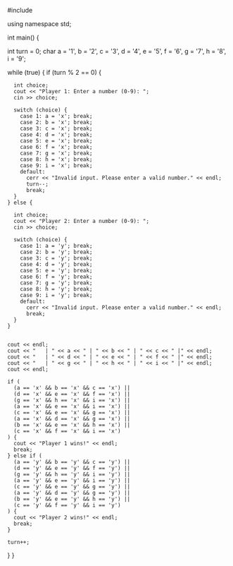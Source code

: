 
#include <iostream>

using namespace std;

int main() {

  int turn = 0;
  char a = '1', b = '2', c = '3', d = '4', e = '5', f = '6', g = '7', h = '8', i = '9';

  
  while (true) {
    if (turn % 2 == 0) {
      
      int choice;
      cout << "Player 1: Enter a number (0-9): ";
      cin >> choice;

      switch (choice) {
        case 1: a = 'x'; break;
        case 2: b = 'x'; break;
        case 3: c = 'x'; break;
        case 4: d = 'x'; break;
        case 5: e = 'x'; break;
        case 6: f = 'x'; break;
        case 7: g = 'x'; break;
        case 8: h = 'x'; break;
        case 9: i = 'x'; break;
        default:
          cerr << "Invalid input. Please enter a valid number." << endl;
          turn--;
          break;
      }
    } else {
     
      int choice;
      cout << "Player 2: Enter a number (0-9): ";
      cin >> choice;

      switch (choice) {
        case 1: a = 'y'; break;
        case 2: b = 'y'; break;
        case 3: c = 'y'; break;
        case 4: d = 'y'; break;
        case 5: e = 'y'; break;
        case 6: f = 'y'; break;
        case 7: g = 'y'; break;
        case 8: h = 'y'; break;
        case 9: i = 'y'; break;
        default:
          cerr << "Invalid input. Please enter a valid number." << endl;
          break;
      }
    }

    
    cout << endl;
    cout << "   | " << a << " | " << b << " | " << c << " |" << endl;
    cout << "   | " << d << " | " << e << " | " << f << " |" << endl;
    cout << "   | " << g << " | " << h << " | " << i << " |" << endl;
    cout << endl;

    if (
      (a == 'x' && b == 'x' && c == 'x') ||
      (d == 'x' && e == 'x' && f == 'x') ||
      (g == 'x' && h == 'x' && i == 'x') ||
      (a == 'x' && e == 'x' && i == 'x') ||
      (c == 'x' && e == 'x' && g == 'x') ||
      (a == 'x' && d == 'x' && g == 'x') ||
      (b == 'x' && e == 'x' && h == 'x') ||
      (c == 'x' && f == 'x' && i == 'x')
    ) {
      cout << "Player 1 wins!" << endl;
      break;
    } else if (
      (a == 'y' && b == 'y' && c == 'y') ||
      (d == 'y' && e == 'y' && f == 'y') ||
      (g == 'y' && h == 'y' && i == 'y') ||
      (a == 'y' && e == 'y' && i == 'y') ||
      (c == 'y' && e == 'y' && g == 'y') ||
      (a == 'y' && d == 'y' && g == 'y') ||
      (b == 'y' && e == 'y' && h == 'y') ||
      (c == 'y' && f == 'y' && i == 'y')
    ) {
      cout << "Player 2 wins!" << endl;
      break;
    }

    turn++;
  }
}
